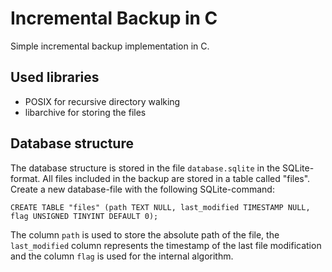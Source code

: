 # Incremental Backup in C

Simple incremental backup implementation in C.

## Used libraries

* POSIX for recursive directory walking
* libarchive for storing the files

## Database structure

The database structure is stored in the file `database.sqlite` in the SQLite-format. All files included in the backup are stored in a table called "files". Create a new database-file with the following SQLite-command:

    CREATE TABLE "files" (path TEXT NULL, last_modified TIMESTAMP NULL, flag UNSIGNED TINYINT DEFAULT 0);

The column `path` is used to store the absolute path of the file, the `last_modified` column represents the timestamp of the last file modification and the column `flag` is used for the internal algorithm.